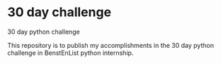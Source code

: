 # 30 day challenge
 30 day python challenge


This repository is to publish my accomplishments in the 30 day python challenge in BenstEnList python internship.
